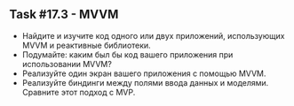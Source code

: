 ## Task #17.3 - MVVM

* Найдите и изучите код одного или двух приложений, использующих MVVM и реактивные библиотеки.
* Подумайте: каким был бы код вашего приложения при использовании MVVM? 
* Реализуйте один экран вашего приложения с помощью MVVM.
* Реализуйте биндинги между полями ввода данных и моделями. Сравните этот подход с MVP.
